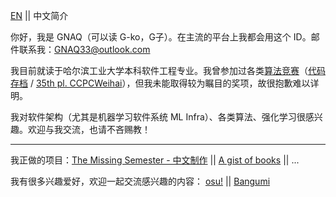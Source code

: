[EN](https://github.com/GNAQ/GNAQ/edit/main/README.md) || 中文简介

你好，我是 GNAQ（可以读 G-ko，G子）。在主流的平台上我都会用这个 ID。邮件联系我：[GNAQ33@outlook.com](mailto:gnaq33@outlook.com)

我目前就读于哈尔滨工业大学本科软件工程专业。我曾参加过各类<ins>算法竞赛</ins>（[代码存档](https://github.com/GNAQ/Algorithm-Contest-Archive) / [35th pl. CCPCWeihai](https://board.xcpcio.com/ccpc/8th/weihai?group=%E6%AD%A3%E5%BC%8F%E9%98%9F%E4%BC%8D)），但我未能取得较为瞩目的奖项，故很抱歉难以详明。

我对软件架构（尤其是机器学习软件系统 ML Infra）、各类算法、强化学习很感兴趣。欢迎与我交流，也请不吝赐教！

---

我正做的项目：[The Missing Semester - 中文制作](https://github.com/CN-missemi/CN_missemi) || [A gist of books]() || ...

我有很多兴趣爱好，欢迎一起交流感兴趣的内容： [osu!](https://osu.ppy.sh/users/13200045) || [Bangumi](https://bgm.tv/user/gnaq)
